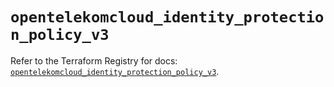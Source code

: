 # `opentelekomcloud_identity_protection_policy_v3`

Refer to the Terraform Registry for docs: [`opentelekomcloud_identity_protection_policy_v3`](https://registry.terraform.io/providers/opentelekomcloud/opentelekomcloud/1.36.39/docs/resources/identity_protection_policy_v3).
